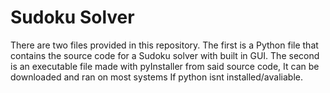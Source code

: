# Sudoku Solver
There are two files provided in this repository. The first is a Python file that contains the source code for a Sudoku solver with built in GUI. The second is an executable file made with pyInstaller from said source code, It can be downloaded and ran on most systems If python isnt installed/avaliable.
